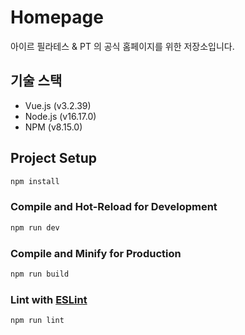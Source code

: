 # Homepage
아이르 필라테스 &amp; PT 의 공식 홈페이지를 위한 저장소입니다.

## 기술 스택
- Vue.js (v3.2.39)
- Node.js (v16.17.0)
- NPM (v8.15.0)

## Project Setup

```sh
npm install
```

### Compile and Hot-Reload for Development

```sh
npm run dev
```

### Compile and Minify for Production

```sh
npm run build
```

### Lint with [ESLint](https://eslint.org/)

```sh
npm run lint
```
